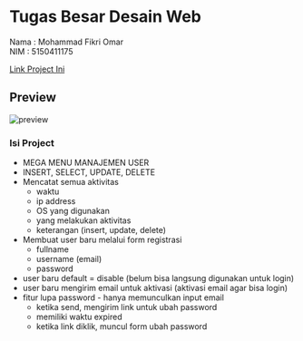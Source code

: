 # Tugas Besar Desain Web
Nama : Mohammad Fikri Omar <br>
NIM  : 5150411175 <br>

[Link Project Ini](https://git.io/tubesweb5150411175)

## Preview
![preview](https://i.imgur.com/lRClKao.gif)

### Isi Project
- MEGA MENU MANAJEMEN USER
- INSERT, SELECT, UPDATE, DELETE
- Mencatat semua aktivitas
	- waktu
	- ip address
	- OS yang digunakan
	- yang melakukan aktivitas
	- keterangan (insert, update, delete)
- Membuat user baru melalui form registrasi
	- fullname
	- username (email)
	- password
- user baru default = disable (belum bisa langsung digunakan untuk login)
- user baru mengirim email untuk aktivasi (aktivasi email agar bisa login)
- fitur lupa password - hanya memunculkan input email
	- ketika send, mengirim link untuk ubah password
	- memiliki waktu expired
	- ketika link diklik, muncul form ubah password
